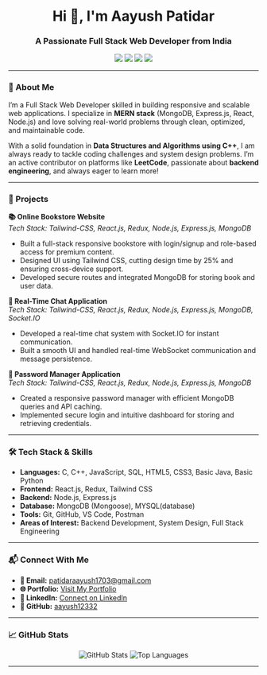 <h1 align="center">Hi 👋, I'm Aayush Patidar</h1>
<h3 align="center">A Passionate Full Stack Web Developer from India</h3>

<p align="center">
  <img src="https://img.shields.io/badge/Gmail-patidaraayush1703@gmail.com-red?style=flat-square&logo=gmail" />
  <img src="https://img.shields.io/badge/Portfolio-Visit-blue?style=flat-square&logo=vercel" />
  <img src="https://img.shields.io/badge/LinkedIn-Connect-blue?style=flat-square&logo=linkedin" />
  <img src="https://img.shields.io/badge/GitHub-aayush12332-black?style=flat-square&logo=github" />
</p>

---

### 🚀 About Me

I’m a Full Stack Web Developer skilled in building responsive and scalable web applications. I specialize in **MERN stack** (MongoDB, Express.js, React, Node.js) and love solving real-world problems through clean, optimized, and maintainable code.

With a solid foundation in **Data Structures and Algorithms using C++**, I am always ready to tackle coding challenges and system design problems. I’m an active contributor on platforms like **LeetCode**, passionate about **backend engineering**, and always eager to learn more!

---

### 💼 Projects

**📚 Online Bookstore Website**  
*Tech Stack: Tailwind-CSS, React.js, Redux, Node.js, Express.js, MongoDB*  
- Built a full-stack responsive bookstore with login/signup and role-based access for premium content.
- Designed UI using Tailwind CSS, cutting design time by 25% and ensuring cross-device support.
- Developed secure routes and integrated MongoDB for storing book and user data.

**💬 Real-Time Chat Application**  
*Tech Stack: Tailwind-CSS, React.js, Redux, Node.js, Express.js, MongoDB, Socket.IO*  
- Developed a real-time chat system with Socket.IO for instant communication.
- Built a smooth UI and handled real-time WebSocket communication and message persistence.

**🔐 Password Manager Application**  
*Tech Stack: Tailwind-CSS, React.js, Redux, Node.js, Express.js, MongoDB*  
- Created a responsive password manager with efficient MongoDB queries and API caching.
- Implemented secure login and intuitive dashboard for storing and retrieving credentials.

---

### 🛠️ Tech Stack & Skills

- **Languages:** C, C++, JavaScript, SQL, HTML5, CSS3, Basic Java, Basic Python  
- **Frontend:** React.js, Redux, Tailwind CSS  
- **Backend:** Node.js, Express.js  
- **Database:** MongoDB (Mongoose), MYSQL(database)
- **Tools:** Git, GitHub, VS Code, Postman  
- **Areas of Interest:** Backend Development, System Design, Full Stack Engineering

---

### 📬 Connect With Me

- **📧 Email:** patidaraayush1703@gmail.com  
- **🌐 Portfolio:** [Visit My Portfolio](https://your-portfolio-link.com)  
- **🔗 LinkedIn:** [Connect on LinkedIn](https://www.linkedin.com/in/aayush-patidar/)  
- **🐙 GitHub:** [aayush12332](https://github.com/aayush12332)

---

### 📈 GitHub Stats

<p align="center">
  <img src="https://github-readme-stats.vercel.app/api?username=aayush12332&show_icons=true&theme=radical" alt="GitHub Stats" />
  <img src="https://github-readme-stats.vercel.app/api/top-langs/?username=aayush12332&layout=compact&theme=radical" alt="Top Languages" />
</p>

---

